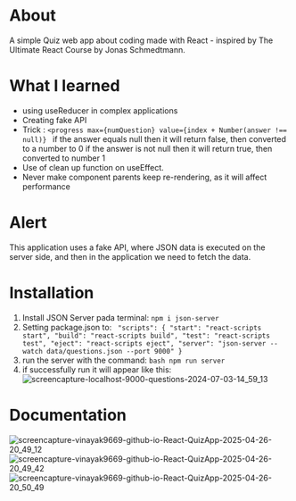 # About 
A simple Quiz web app about coding made with React - inspired by The Ultimate React Course by Jonas Schmedtmann.

# What I learned
- using useReducer in complex applications
- Creating fake API
- Trick : ```<progress max={numQuestion} value={index + Number(answer !== null)} ```
if the answer equals null then it will return false, then converted to a number to 0
if the answer is not null then it will return true, then converted to number 1
- Use of clean up function on useEffect.
- Never make component parents keep re-rendering, as it will affect performance


# Alert
This application uses a fake API, where JSON data is executed on the server side, and then in the application we need to fetch the data.

# Installation
1. Install JSON Server pada terminal: ```npm i json-server ```
2. Setting package.json to: ```
   "scripts": {
       "start": "react-scripts start",
       "build": "react-scripts build",
       "test": "react-scripts test",
       "eject": "react-scripts eject",
       "server": "json-server --watch data/questions.json --port 9000"
   }```
4. run the server with the command: ```bash npm run server ```
5. if successfully run it will appear like this:
   ![screencapture-localhost-9000-questions-2024-07-03-14_59_13](https://github.com/Yogihafidh/The-React-Quiz/assets/100673796/62d69b59-fcf6-454f-9276-cf81ea8b3e8d)

# Documentation
![screencapture-vinayak9669-github-io-React-QuizApp-2025-04-26-20_49_12](https://github.com/user-attachments/assets/acf2c40d-5104-42a3-b4d1-23402ce45b8d)
![screencapture-vinayak9669-github-io-React-QuizApp-2025-04-26-20_49_42](https://github.com/user-attachments/assets/f6b30266-9185-43c9-b04d-4d4d6414682d)
![screencapture-vinayak9669-github-io-React-QuizApp-2025-04-26-20_50_49](https://github.com/user-attachments/assets/266c0956-fb7a-41a1-9901-3c68f7180bbd)



